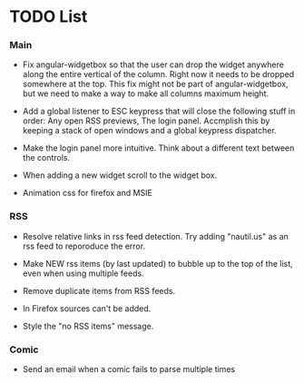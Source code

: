 # TODO List


### Main

- Fix angular-widgetbox so that the user can drop the widget anywhere along the entire vertical of the column. Right now it needs to be dropped somewhere at the top. This fix might not be part of angular-widgetbox, but we need to make a way to make all columns maximum height.

- Add a global listener to ESC keypress that will close the following stuff in order: Any open RSS previews, The login panel. Accmplish this by keeping a stack of open windows and a global keypress dispatcher.

- Make the login panel more intuitive. Think about a different text between the controls.

- When adding a new widget scroll to the widget box.

- Animation css for firefox and MSIE

### RSS

- Resolve relative links in rss feed detection. Try adding "nautil.us" as an rss feed to reporoduce the error.

- Make NEW rss items (by last updated) to bubble up to the top of the list, even when using multiple feeds.

- Remove duplicate items from RSS feeds.

- In Firefox sources can't be added.

- Style the "no RSS items" message.


### Comic

- Send an email when a comic fails to parse multiple times